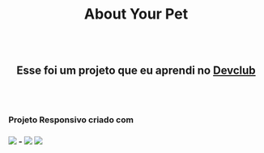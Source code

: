 <h1 align='center'> About Your Pet</h1>
<br>
<br>
<h2 align='center'>Esse foi um projeto que eu aprendi no <a href="https://rodolfomori.com.br/devclub">Devclub</a> </h2>
<br>
<br>
<h3>Projeto Responsivo criado com<h3/> <img src="https://img.shields.io/badge/HTML5-E34F26?style=for-the-badge&logo=html5&logoColor=white" href="html-logo" />
- <img src="https://img.shields.io/badge/CSS3-1572B6?style=for-the-badge&logo=css3&logoColor=white" href="css-logo"/>

<img src="https://user-images.githubusercontent.com/81720991/183229034-42a1da34-2d7d-4da1-877f-ac21c3a77dd2.png"/>



